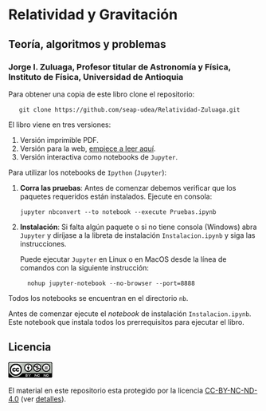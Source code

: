 # Relatividad y Gravitación

## Teoría, algoritmos y problemas

### Jorge I. Zuluaga, Profesor titular de Astronomía y Física, Instituto de Física, Universidad de Antioquia

Para obtener una copia de este libro clone el repositorio:

   ```
      git clone https://github.com/seap-udea/Relatividad-Zuluaga.git
   ```

El libro viene en tres versiones:

1. Versión imprimible PDF.
2. Versión para la web, [empiece a leer aquí](html/index.html).
3. Versión interactiva como notebooks de `Jupyter`.

Para utilizar los notebooks de `Ipython` (`Jupyter`):

1. **Corra las pruebas**: Antes de comenzar debemos verificar que los
   paquetes requeridos están instalados.  Ejecute en consola:

   ```
   jupyter nbconvert --to notebook --execute Pruebas.ipynb
   ```

2. **Instalación**: Si falta algún paquete o si no tiene consola
   (Windows) abra `Jupyter` y diríjase a la libreta de instalación
   `Instalacion.ipynb` y siga las instrucciones.

   Puede ejecutar `Jupyter` en Linux o en MacOS desde la línea de
   comandos con la siguiente instrucción:

   ```
     nohup jupyter-notebook --no-browser --port=8888
   ```

Todos los notebooks se encuentran en el directorio `nb`. 

Antes de comenzar ejecute el *notebook* de instalación
`Instalacion.ipynb`.  Este notebook que instala todos los prerrequisitos
para ejecutar el libro.

## Licencia

![CC-BY-NC-ND-4.0](CC-BY-NC-ND-4.0.png)

El material en este repositorio esta protegido por la licencia
[CC-BY-NC-ND-4.0](CC-BY-NC-ND-4.0) (ver [detalles](https://creativecommons.org/licenses/by-nc-nd/4.0/)).

